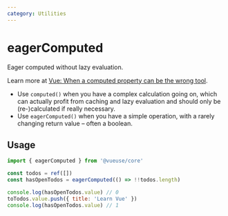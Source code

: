 ```yaml
---
category: Utilities
---
```


# eagerComputed

Eager computed without lazy evaluation.

Learn more at [Vue: When a computed property can be the wrong tool](https://dev.to/linusborg/vue-when-a-computed-property-can-be-the-wrong-tool-195j).

- Use `computed()` when you have a complex calculation going on, which can actually profit from caching and lazy evaluation and should only be (re-)calculated if really necessary.
- Use `eagerComputed()` when you have a simple operation, with a rarely changing return value – often a boolean.

## Usage

```js
import { eagerComputed } from '@vueuse/core'

const todos = ref([])
const hasOpenTodos = eagerComputed(() => !!todos.length)

console.log(hasOpenTodos.value) // 0
toTodos.value.push({ title: 'Learn Vue' })
console.log(hasOpenTodos.value) // 1
```
